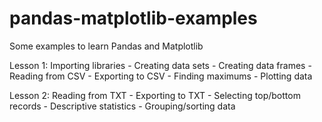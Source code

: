 # pandas-matplotlib-examples

Some examples to learn Pandas and Matplotlib

Lesson 1: Importing libraries - Creating data sets - Creating data frames - Reading from CSV - Exporting to CSV - Finding maximums - Plotting data

Lesson 2: Reading from TXT - Exporting to TXT - Selecting top/bottom records - Descriptive statistics - Grouping/sorting data
